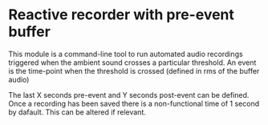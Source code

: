 # Reactive recorder with pre-event buffer
This module is a command-line tool to run automated audio recordings triggered when the ambient sound crosses a particular threshold. An event is the time-point when the threshold is crossed (defined in rms of the buffer audio)

The last X seconds pre-event and Y seconds post-event can be defined. 
Once a recording has been saved there is a non-functional time of 1 second by dafault. This can be altered if relevant.


